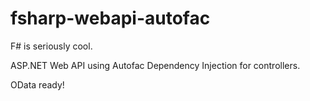 # fsharp-webapi-autofac

F# is seriously cool.

ASP.NET Web API using Autofac Dependency Injection for controllers.

OData ready!
